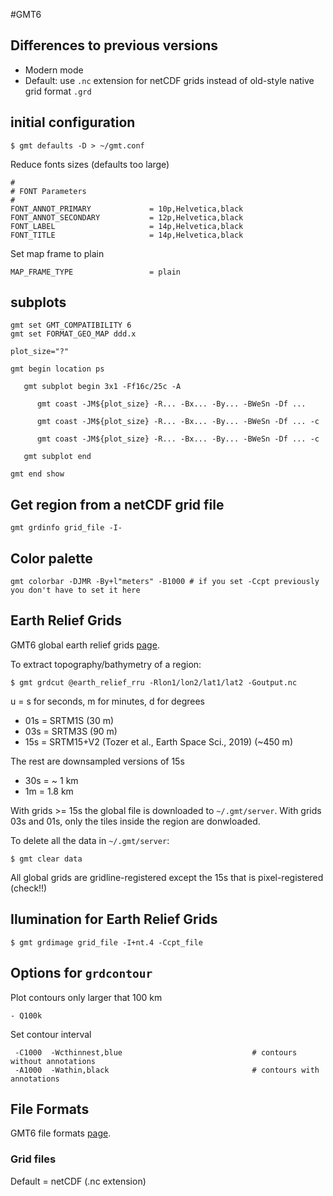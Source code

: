#GMT6

## Differences to previous versions

- Modern mode
- Default: use `.nc` extension for netCDF grids instead of old-style native grid format `.grd`

## initial configuration

    $ gmt defaults -D > ~/gmt.conf

Reduce fonts sizes (defaults too large)

    #
    # FONT Parameters
    #
    FONT_ANNOT_PRIMARY             = 10p,Helvetica,black
    FONT_ANNOT_SECONDARY           = 12p,Helvetica,black
    FONT_LABEL                     = 14p,Helvetica,black
    FONT_TITLE                     = 14p,Helvetica,black

Set map frame to plain

    MAP_FRAME_TYPE                 = plain

## subplots

```
gmt set GMT_COMPATIBILITY 6
gmt set FORMAT_GEO_MAP ddd.x

plot_size="?"

gmt begin location ps

   gmt subplot begin 3x1 -Ff16c/25c -A

      gmt coast -JM${plot_size} -R... -Bx... -By... -BWeSn -Df ...

      gmt coast -JM${plot_size} -R... -Bx... -By... -BWeSn -Df ... -c

      gmt coast -JM${plot_size} -R... -Bx... -By... -BWeSn -Df ... -c

   gmt subplot end

gmt end show
```

## Get region from a netCDF grid file

    gmt grdinfo grid_file -I-

## Color palette

    gmt colorbar -DJMR -By+l"meters" -B1000 # if you set -Ccpt previously you don't have to set it here

## Earth Relief Grids

GMT6 global earth relief grids
[page](https://docs.generic-mapping-tools.org/latest/datasets/remote-data.html#global-earth-relief-grids).

To extract topography/bathymetry of a region:

    $ gmt grdcut @earth_relief_rru -Rlon1/lon2/lat1/lat2 -Goutput.nc

u = s for seconds, m for minutes, d for degrees

- 01s = SRTM1S (30 m)
- 03s = SRTM3S (90 m)
- 15s = SRTM15+V2 (Tozer et al., Earth Space Sci., 2019) (~450 m)

The rest are downsampled versions of 15s

- 30s =  ~ 1 km
- 1m = 1.8 km

With grids >= 15s the global file is downloaded to `~/.gmt/server`.
With grids 03s and 01s, only the tiles inside the region are donwloaded.

To delete all the data in `~/.gmt/server`:

    $ gmt clear data

All global grids are gridline-registered except the 15s that is pixel-registered (check!!)

## Ilumination for Earth Relief Grids

    $ gmt grdimage grid_file -I+nt.4 -Ccpt_file

## Options for `grdcontour`

Plot contours only larger that 100 km

    - Q100k

Set contour interval 

     -C1000  -Wcthinnest,blue                             # contours without annotations
     -A1000  -Wathin,black                                # contours with annotations

## File Formats

GMT6 file formats [page](http://gmt.soest.hawaii.edu/doc/latest/GMT_Docs.html#app-file-formats).


### Grid files

Default = netCDF (.nc extension)


